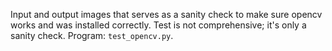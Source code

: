 Input and output images that serves as a sanity check to make sure opencv works and was installed correctly. Test is not comprehensive; it's only a sanity check. Program: `test_opencv.py`.
